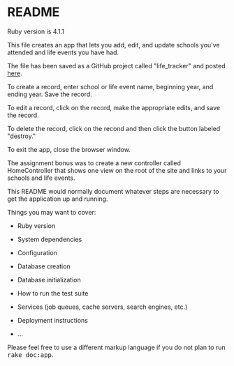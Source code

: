 README
===================

Ruby version is 4.1.1

This file creates an app that lets you add, edit, and update schools you've attended and life events you have had.

The file has been saved as a GitHub project called "life_tracker" and posted [here](https://basecamp.com/1940253/projects/6016749/messages/27170808).

To create a record, enter school or life event name, beginning year, and ending year.
Save the record.

To edit a record, click on the record, make the appropriate edits, and save the record.

To delete the record, click on the recond and then click the button labeled "destroy."

To exit the app, close the browser window.


The assignment bonus was to create a new controller called HomeController that shows one view on the root of the site and links to your schools and life events.


















This README would normally document whatever steps are necessary to get the
application up and running.

Things you may want to cover:

* Ruby version

* System dependencies

* Configuration

* Database creation

* Database initialization

* How to run the test suite

* Services (job queues, cache servers, search engines, etc.)

* Deployment instructions

* ...


Please feel free to use a different markup language if you do not plan to run
<tt>rake doc:app</tt>.
